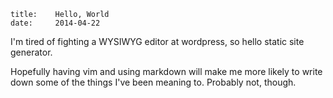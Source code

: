 ```metadata
title:    Hello, World
date:     2014-04-22
```

I'm tired of fighting a WYSIWYG editor at wordpress, so hello static site generator.

Hopefully having vim and using markdown will make me more likely to write down some of the things I've been meaning to.  Probably not, though.
